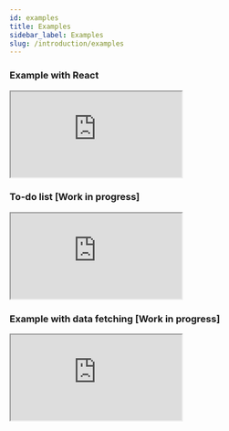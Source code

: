 ```yaml
---
id: examples
title: Examples
sidebar_label: Examples
slug: /introduction/examples
---
```


### Example with React

<iframe src="https://codesandbox.io/embed/github/wix/remx/tree/master/examples/with-react?fontsize=11" class="codesandbox" sandbox="allow-modals allow-forms allow-popups allow-scripts allow-same-origin"></iframe>

### To-do list [Work in progress]

<iframe src="https://codesandbox.io/embed/github/wix/remx/tree/master/examples/to-do-example?fontsize=11" class="codesandbox" sandbox="allow-modals allow-forms allow-popups allow-scripts allow-same-origin"></iframe>

### Example with data fetching [Work in progress]

<iframe src="https://codesandbox.io/embed/github/wix/remx/tree/master/examples/with-data-fetching?fontsize=11" class="codesandbox" sandbox="allow-modals allow-forms allow-popups allow-scripts allow-same-origin"></iframe>
